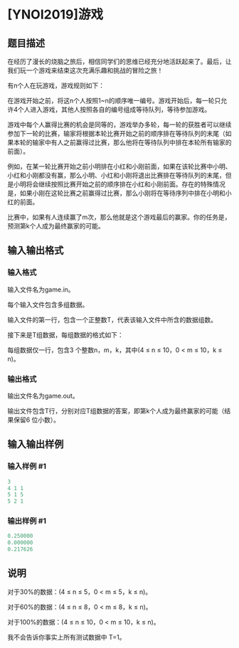# [YNOI2019]游戏

## 题目描述

在经历了漫长的烧脑之旅后，相信同学们的思维已经充分地活跃起来了。最后，让我们玩一个游戏来结束这次充满乐趣和挑战的冒险之旅！

有n个人在玩游戏，游戏规则如下：

在游戏开始之前，将这n个人按照1~n的顺序唯一编号。游戏开始后，每一轮只允许4个人进入游戏，其他人按照各自的编号组成等待队列，等待参加游戏。

游戏中每个人赢得比赛的机会是同等的，游戏举办多轮，每一轮的获胜者可以继续参加下一轮的比赛，输家将根据本轮比赛开始之前的顺序排在等待队列的末尾（如果本轮的输家中有人之前赢得过比赛，那么他将在等待队列中排在本轮所有输家的前面）。

例如，在某一轮比赛开始之前小明排在小红和小刚前面，如果在该轮比赛中小明、小红和小刚都没有赢，那么小明、小红和小刚将退出比赛排在等待队列的末尾，但是小明将会继续按照比赛开始之前的顺序排在小红和小刚前面。存在的特殊情况是，如果小刚在这轮比赛之前赢得过比赛，那么小刚将在等待序列中排在小明和小红的前面。

比赛中，如果有人连续赢了m次，那么他就是这个游戏最后的赢家。你的任务是，预测第k个人成为最终赢家的可能。

## 输入输出格式

### 输入格式

输入文件名为game.in。

每个输入文件包含多组数据。

输入文件的第一行，包含一个正整数T，代表该输入文件中所含的数据组数。

接下来是T组数据，每组数据的格式如下：

每组数据仅一行，包含3 个整数n，m，k，其中(4 ≤ n ≤ 10，0 < m ≤ 10，k ≤ n)。

### 输出格式

输出文件名为game.out。

输出文件包含T行，分别对应T组数据的答案，即第k个人成为最终赢家的可能（结果保留6 位小数）。

## 输入输出样例

### 输入样例 #1

```cpp
3
4 1 1
5 1 5
5 2 1

```
### 输出样例 #1

```cpp
0.250000
0.000000
0.217626
```


## 说明

对于30%的数据：(4 ≤ n ≤ 5，0 < m ≤ 5，k ≤ n)。

对于60%的数据：(4 ≤ n ≤ 8，0 < m ≤ 8，k ≤ n)。

对于100%的数据：(4 ≤ n ≤ 10，0 < m ≤ 10，k ≤ n)。

我不会告诉你事实上所有测试数据中 T=1。

